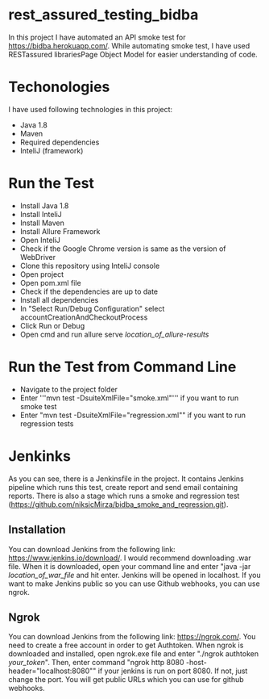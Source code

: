 # rest_assured_testing_bidba
In this project I have automated an API smoke test for https://bidba.herokuapp.com/. While automating smoke test, I have used RESTassured librariesPage Object Model for easier understanding of code.    

# Techonologies 

I have used following technologies in this project:
- Java 1.8
- Maven
- Required dependencies
- InteliJ (framework)


# Run the Test

- Install Java 1.8
- Install InteliJ
- Install Maven
- Install Allure Framework
- Open InteliJ 
- Check if the Google Chrome version is same as the version of WebDriver
- Clone this repository using InteliJ console
- Open project
- Open pom.xml file
- Check if the dependencies are up to date
- Install all dependencies
- In "Select Run/Debug Configuration" select accountCreationAndCheckoutProcess
- Click Run or Debug
- Open cmd and run allure serve *location_of_allure-results*

# Run the Test from Command Line

- Navigate to the project folder
- Enter '''mvn test -DsuiteXmlFile="smoke.xml"''' if you want to run smoke test
- Enter "mvn test -DsuiteXmlFile="regression.xml"" if you want to run regression tests

# Jenkinks
As you can see, there is a Jenkinsfile in the project. It contains Jenkins pipeline which runs this test, create report and send email containing reports. 
There is also a stage which runs a smoke and regression test (https://github.com/niksicMirza/bidba_smoke_and_regression.git).

## Installation
You can download Jenkins from the following link: https://www.jenkins.io/download/. I would recommend downloading .war file. When it is downloaded, open your command line and
enter "java -jar *location_of_war_file* and hit enter. Jenkins will be opened in localhost. If you want to make Jenkins public so you can use Github webhooks, you can use ngrok.

## Ngrok
You can download Jenkins from the following link: https://ngrok.com/. You need to create a free account in order to get Authtoken. When ngrok is downloaded and installed, open 
ngrok.exe file and enter "./ngrok authtoken *your_token*". Then, enter command "ngrok http 8080 -host-header="localhost:8080"" if your jenkins is run on port 8080. If not, just
change the port. You will get public URLs which you can use for github webhooks.



